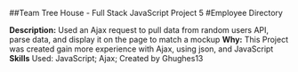 ##Team Tree House - Full Stack JavaScript Project 5
#Employee Directory

**Description:** Used an Ajax request to pull data from random users API, parse data, and display it on the page to match a mockup
**Why:** This Project was created gain more experience with Ajax, using json, and JavaScript
**Skills** Used: JavaScript; Ajax; 
Created by Ghughes13